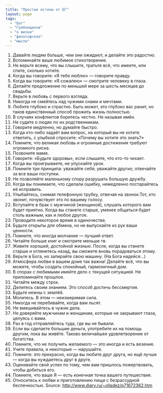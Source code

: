 ```yaml
---
title: "Простые истины от БГ"
layout: page 
tags:
  - "Бог"
  - "Гребенщиков"
  - "о жизни"
  - "философское"
  - "мысли"
---
```

  1. Давайте людям больше, чем они ожидают, и делайте это радостно.
  2. Вспоминайте ваше любимое стихотворение.
  3. Не верьте всему, что вы слышите, тратьте всё, что имеете, или спите, сколько хотите.
  4. Когда вы говорите: «Я тебя люблю» — говорите правду.
  5. Когда вы говорите: «Я сожалею» — смотрите человеку в глаза.
  6. Делайте предложение по меньшей мере за шесть месяцев до свадьбы.
  7. Верьте в любовь с первого взгляда.
  8. Никогда не смейтесь над чужими снами и мечтами.
  9. Любите глубоко и страстно. Быть может, это глубоко вас ранит, но таков единственный способ прожить жизнь полностью.
  10. В случаях конфликтов боритесь честно. Не называя имён.
  11. Не судите о людях по их родственникам.
  12. Говорите медленно, но думайте быстро.
  13. Когда кто-либо задаёт вам вопрос, на который вы не хотите ответить, с улыбкой спросите: «Почему вы хотите это знать?»
  14. Помните, что великая любовь и огромные достижения требуют огромного риска.
  15. Позвоните маме.
  16. Говорите: «Будьте здоровы», если слышите, что кто-то чихает.
  17. Когда вы проигрываете, не упускайте урок.
  18. Помните три принципа: уважайте себя; уважайте других; отвечайте за все ваши поступки.
  19. Не позволяйте маленькому спору разрушать большую дружбу.
  20. Когда вы понимаете, что сделали ошибку, немедленно постарайтесь её исправить.
  21. Улыбайтесь, снимая телефонную трубку, отвечая на звонок.Тот, кто звонит, почувствует это по вашему голосу.
  22. Вступайте в брак с мужчиной (женщиной), слушать которого вам будет приятно. Когда вы станете старше, уменее общаться будет столь важным, как и любое другое.
  23. Проводите некоторое время в одиночестве.
  24. Будьте открыты для обмена, но не выпускайте из рук ваши ценности.
  25. Помните, что иногда молчание — лучший ответ.
  26. Читайте больше книг и смотрите меньше тв.
  27. Живите хорошей, достойной жизнью. После, когда вы станете старше и оглянетесь назад, вы сможете вновь порадоваться этому.
  28. Верьте в Бога, но запирайте свою машину. (На Бога надейся…)
  29. Атмосфера любви в вашем доме так важна! Делайте всё, что вы можете, чтобы создать спокойный, гармоничный дом.
  30. В спорах с любимыми имейте дело с текущей ситуацией. Не припоминайте прошлое.
  31. Читайте между строк.
  32. Делитесь своим знанием. Это способ достичь бессмертия.
  33. Будьте нежны с землёй.
  34. Молитесь. В этом — неизмеримая сила.
  35. Никогда не перебивайте, когда вам льсят.
  36. Не вмешивайтесь в чужие дела.
  37. Не доверяйте мужчинам и женщинам, которые не закрывают глаза, целуясь с вами.
  38. Раз в год отправляйтесь туда, где вы не бывали.
  39. Если вы сделаете большие деньги, употребите их на помощь другим, пока вы живёте. Таково величайшее удовлетворение от богатства.
  40. Помните, что не получить желаемого — это иногда и есть везение.
  41. Учите правила, и некоторые — нарушайте.
  42. Помните: это прекрасно, когда вы любите друг друга, но ещё лучше — когда вы нуждаетесь друг в друге.
  43. Оценивайте свой успех по тому, чем вам пришлось пожертвовать, чтобы добиться его.
  44. Помните, что ваше Я — есть конечная точка вашего путешествия.
  45. Относитесь к любви и приготовлению пищи с безрассудной беспечностью.
Source: <http://www.diary.ru/~olladez/p71672362.htm>
